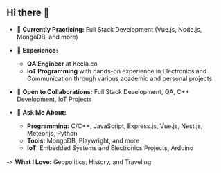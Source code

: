 ## Hi there 👋

<!--
**Binay432/Binay432** is a ✨ _special_ ✨ repository because its `README.md` (this file) appears on your GitHub profile.

Here are some ideas to get you started:
-->
- 🌱 **Currently Practicing:** Full Stack Development (Vue.js, Node.js, MongoDB, and more)
  
- 🔭 **Experience:**
  - **QA Engineer** at Keela.co
  - **IoT Programming** with hands-on experience in Electronics and Communication through various academic and personal projects.
    
- 👯 **Open to Collaborations:** Full Stack Development, QA, C++ Development, IoT Projects
  
- 💬 **Ask Me About:**
    - **Programming:** C/C++, JavaScript, Express.js, Vue.js, Nest.js, Meteor.js, Python 
    - **Tools:** MongoDB, Playwright, and more
    - **IoT:** Embedded Systems and Electronics Projects, Arduino
      
-⚡ **What I Love:** Geopolitics, History, and Traveling
